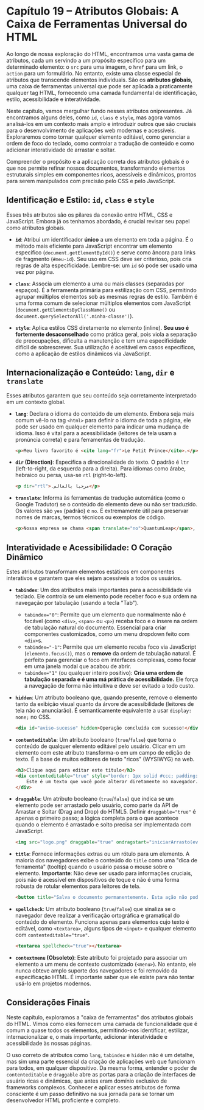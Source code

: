 # Capítulo 19 – Atributos Globais: A Caixa de Ferramentas Universal do HTML

Ao longo de nossa exploração do HTML, encontramos uma vasta gama de atributos, cada um servindo a um propósito específico para um determinado elemento: o `src` para uma imagem, o `href` para um link, o `action` para um formulário. No entanto, existe uma classe especial de atributos que transcende elementos individuais. São os **atributos globais**, uma caixa de ferramentas universal que pode ser aplicada a praticamente qualquer tag HTML, fornecendo uma camada fundamental de identificação, estilo, acessibilidade e interatividade.

Neste capítulo, vamos mergulhar fundo nesses atributos onipresentes. Já encontramos alguns deles, como `id`, `class` e `style`, mas agora vamos analisá-los em um contexto mais amplo e introduzir outros que são cruciais para o desenvolvimento de aplicações web modernas e acessíveis. Exploraremos como tornar qualquer elemento editável, como gerenciar a ordem de foco do teclado, como controlar a tradução de conteúdo e como adicionar interatividade de arrastar e soltar.

Compreender o propósito e a aplicação correta dos atributos globais é o que nos permite refinar nossos documentos, transformando elementos estruturais simples em componentes ricos, acessíveis e dinâmicos, prontos para serem manipulados com precisão pelo CSS e pelo JavaScript.

## Identificação e Estilo: `id`, `class` e `style`

Esses três atributos são os pilares da conexão entre HTML, CSS e JavaScript. Embora já os tenhamos abordado, é crucial revisar seu papel como atributos globais.

- **`id`**: Atribui um identificador **único** a um elemento em toda a página. É o método mais eficiente para JavaScript encontrar um elemento específico (`document.getElementById()`) e serve como âncora para links de fragmento (`#meu-id`). Seu uso em CSS deve ser criterioso, pois cria regras de alta especificidade. Lembre-se: um `id` só pode ser usado uma vez por página.

- **`class`**: Associa um elemento a uma ou mais classes (separadas por espaços). É a ferramenta primária para estilização com CSS, permitindo agrupar múltiplos elementos sob as mesmas regras de estilo. Também é uma forma comum de selecionar múltiplos elementos com JavaScript (`document.getElementsByClassName()` ou `document.querySelectorAll('.minha-classe')`).

- **`style`**: Aplica estilos CSS diretamente no elemento (inline). **Seu uso é fortemente desaconselhado** como prática geral, pois viola a separação de preocupações, dificulta a manutenção e tem uma especificidade difícil de sobrescrever. Sua utilização é aceitável em casos específicos, como a aplicação de estilos dinâmicos via JavaScript.

## Internacionalização e Conteúdo: `lang`, `dir` e `translate`

Esses atributos garantem que seu conteúdo seja corretamente interpretado em um contexto global.

- **`lang`**: Declara o idioma do conteúdo de um elemento. Embora seja mais comum vê-lo na tag `<html>` para definir o idioma de toda a página, ele pode ser usado em qualquer elemento para indicar uma mudança de idioma. Isso é vital para a acessibilidade (leitores de tela usam a pronúncia correta) e para ferramentas de tradução.

    ```html
    <p>Meu livro favorito é <cite lang="fr">Le Petit Prince</cite>.</p>
    ```

- **`dir` (Direction)**: Especifica a direcionalidade do texto. O padrão é `ltr` (left-to-right, da esquerda para a direita). Para idiomas como árabe, hebraico ou persa, usa-se `rtl` (right-to-left).

    ```html
    <p dir="rtl">.مرحبا بالعالم</p>
    ```

- **`translate`**: Informa às ferramentas de tradução automática (como o Google Tradutor) se o conteúdo do elemento deve ou não ser traduzido. Os valores são `yes` (padrão) e `no`. É extremamente útil para preservar nomes de marcas, termos técnicos ou exemplos de código.

    ```html
    <p>Nossa empresa se chama <span translate="no">QuantumLeap</span>, e usamos a biblioteca <span translate="no">React</span>.</p>
    ```

## Interatividade e Acessibilidade: O Coração Dinâmico

Estes atributos transformam elementos estáticos em componentes interativos e garantem que eles sejam acessíveis a todos os usuários.

- **`tabindex`**: Um dos atributos mais importantes para a acessibilidade via teclado. Ele controla se um elemento pode receber foco e sua ordem na navegação por tabulação (usando a tecla "Tab").
    - `tabindex="0"`: Permite que um elemento que normalmente não é focável (como `<div>`, `<span>` ou `<p>`) receba foco e o insere na ordem de tabulação natural do documento. Essencial para criar componentes customizados, como um menu dropdown feito com `<div>`s.
    - `tabindex="-1"`: Permite que um elemento receba foco via JavaScript (`elemento.focus()`), mas o **remove** da ordem de tabulação natural. É perfeito para gerenciar o foco em interfaces complexas, como focar em uma janela modal que acabou de abrir.
    - `tabindex="1"` (ou qualquer inteiro positivo): **Cria uma ordem de tabulação separada e é uma má prática de acessibilidade.** Ele força a navegação de forma não intuitiva e deve ser evitado a todo custo.
- **`hidden`**: Um atributo booleano que, quando presente, remove o elemento tanto da exibição visual quanto da árvore de acessibilidade (leitores de tela não o anunciarão). É semanticamente equivalente a usar `display: none;` no CSS.

    ```html
    <div id="aviso-sucesso" hidden>Operação concluída com sucesso!</div>
    ```

- **`contenteditable`**: Um atributo booleano (`true`/`false`) que torna o conteúdo de qualquer elemento editável pelo usuário. Clicar em um elemento com este atributo transforma-o em um campo de edição de texto. É a base de muitos editores de texto "ricos" (WYSIWYG) na web.

    ```html
    <h3>Clique aqui para editar este título</h3>
    <div contenteditable="true" style="border: 1px solid #ccc; padding: 10px;">
        Este é um texto que você pode alterar diretamente no navegador.
    </div>
    ```

- **`draggable`**: Um atributo booleano (`true`/`false`) que indica se um elemento pode ser arrastado pelo usuário, como parte da API de Arrastar e Soltar (Drag and Drop) do HTML5. Definir `draggable="true"` é apenas o primeiro passo; a lógica completa para o que acontece quando o elemento é arrastado e solto precisa ser implementada com JavaScript.

    ```html
    <img src="logo.png" draggable="true" ondragstart="iniciarArrasto(event)">
    ```

- **`title`**: Fornece informações extras ou um rótulo para um elemento. A maioria dos navegadores exibe o conteúdo do `title` como uma "dica de ferramenta" (tooltip) quando o usuário passa o mouse sobre o elemento. **Importante**: Não deve ser usado para informações cruciais, pois não é acessível em dispositivos de toque e não é uma forma robusta de rotular elementos para leitores de tela.

    ```html
    <button title="Salva o documento permanentemente. Esta ação não pode ser desfeita.">Salvar</button>
    ```

- **`spellcheck`**: Um atributo booleano (`true`/`false`) que sinaliza se o navegador deve realizar a verificação ortográfica e gramatical do conteúdo do elemento. Funciona apenas para elementos cujo texto é editável, como `<textarea>`, alguns tipos de `<input>` e qualquer elemento com `contenteditable="true"`.

    ```html
    <textarea spellcheck="true"></textarea>
    ```

- **`contextmenu` (Obsoleto)**: Este atributo foi projetado para associar um elemento a um menu de contexto customizado (`<menu>`). No entanto, ele nunca obteve amplo suporte dos navegadores e foi removido da especificação HTML. É importante saber que ele existe para não tentar usá-lo em projetos modernos.

## Considerações Finais

Neste capítulo, exploramos a "caixa de ferramentas" dos atributos globais do HTML. Vimos como eles fornecem uma camada de funcionalidade que é comum a quase todos os elementos, permitindo-nos identificar, estilizar, internacionalizar e, o mais importante, adicionar interatividade e acessibilidade às nossas páginas.

O uso correto de atributos como `lang`, `tabindex` e `hidden` não é um detalhe, mas sim uma parte essencial da criação de aplicações web que funcionam para todos, em qualquer dispositivo. Da mesma forma, entender o poder de `contenteditable` e `draggable` abre as portas para a criação de interfaces de usuário ricas e dinâmicas, que antes eram domínio exclusivo de frameworks complexos. Conhecer e aplicar esses atributos de forma consciente é um passo definitivo na sua jornada para se tornar um desenvolvedor HTML proficiente e completo.